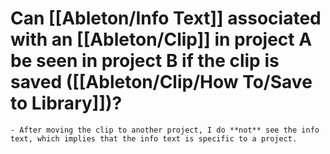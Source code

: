 # Can [[Ableton/Info Text]] associated with an [[Ableton/Clip]] in project A be seen in project B if the clip is saved ([[Ableton/Clip/How To/Save to Library]])?
	- After moving the clip to another project, I do **not** see the info text, which implies that the info text is specific to a project.